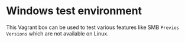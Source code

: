 # Windows test environment

This Vagrant box can be used to test various features like SMB `Previos Versions` which are not available on Linux.
